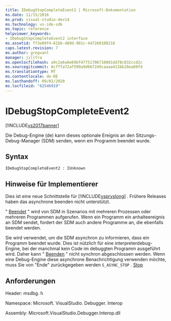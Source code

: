 ```yaml
---
title: IDebugStopCompleteEvent2 | Microsoft-Dokumentation
ms.date: 11/15/2016
ms.prod: visual-studio-dev14
ms.technology: vs-ide-sdk
ms.topic: reference
helpviewer_keywords:
- IDebugStopCompleteEvent2 interface
ms.assetid: ff3e89f4-61bb-489d-901c-447260100218
caps.latest.revision: 7
ms.author: gregvanl
manager: jillfra
ms.openlocfilehash: a9c2a6a6e69bf47751706710801dd78c832ccd2c
ms.sourcegitcommit: 6cfffa72af599a9d667249caaaa411bb28ea69fd
ms.translationtype: MT
ms.contentlocale: de-DE
ms.lasthandoff: 09/02/2020
ms.locfileid: "62546919"
---
```

# <a name="idebugstopcompleteevent2"></a>IDebugStopCompleteEvent2
[!INCLUDE[vs2017banner](../../../includes/vs2017banner.md)]

Die Debug-Engine (de) kann dieses optionale Ereignis an den Sitzungs-Debug-Manager (SDM) senden, wenn ein Programm beendet wurde.  
  
## <a name="syntax"></a>Syntax  
  
```  
IDebugStopCompleteEvent2 : IUnknown  
```  
  
## <a name="notes-for-implementers"></a>Hinweise für Implementierer  
 Dies ist eine neue Schnittstelle für [!INCLUDE[vsprvslong](../../../includes/vsprvslong-md.md)] . Frühere Releases haben das asynchrone beenden nicht unterstützt.  
  
 " [Beendet](../../../extensibility/debugger/reference/idebugengineprogram2-stop.md) " wird von SDM in Szenarios mit mehreren Prozessen oder mehreren Programmen aufgerufen. Wenn ein Programm ein anhalteereignis an SDM sendet, fordert der SDM auch andere Programme an, die ebenfalls beendet werden.  
  
 Sie wird verwendet, um die SDM asynchron zu informieren, dass ein Programm beendet wurde. Dies ist nützlich für eine interpreterdebug-Engine, bei der manchmal kein Code im debuggten Programm ausgeführt wird. Daher kann " [Beenden](../../../extensibility/debugger/reference/idebugengineprogram2-stop.md) " nicht synchron abgeschlossen werden. Wenn eine Debug-Engine diese asynchrone Benachrichtigung verwenden möchte, muss Sie von "Ende" zurückgegeben werden `S_ASYNC_STOP` . [Stop](../../../extensibility/debugger/reference/idebugengineprogram2-stop.md)  
  
## <a name="requirements"></a>Anforderungen  
 Header: msdbg. h  
  
 Namespace: Microsoft. VisualStudio. Debugger. Interop  
  
 Assembly: Microsoft.VisualStudio.Debugger.Interop.dll
